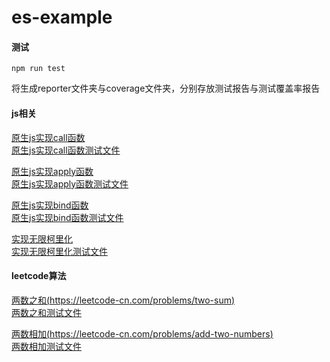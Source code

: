 # es-example

#### 测试
```
npm run test
```
将生成reporter文件夹与coverage文件夹，分别存放测试报告与测试覆盖率报告

#### js相关
[原生js实现call函数](./javascript/myCall.js) \
[原生js实现call函数测试文件](./test/javascript/myCall.test.js)

[原生js实现apply函数](./javascript/myApply.js) \
[原生js实现apply函数测试文件](./test/javascript/myApply.test.js)

[原生js实现bind函数](./javascript/myBind.js) \
[原生js实现bind函数测试文件](./test/javascript/myBind.test.js)

[实现无限柯里化](./javascript/currying.js) \
[实现无限柯里化测试文件](./test/javascript/currying.test.js)

#### leetcode算法
[两数之和(https://leetcode-cn.com/problems/two-sum)](./leetcode/twoSum.js) \
[两数之和测试文件](./test/leetcode/twoSum.test.js)

[两数相加(https://leetcode-cn.com/problems/add-two-numbers)](./leetcode/addTwoNumbers.js) \
[两数相加测试文件](./test/leetcode/addTwoNumbers.test.js)
